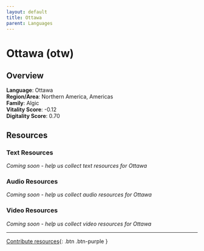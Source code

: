 ```yaml
---
layout: default
title: Ottawa
parent: Languages
---
```


# Ottawa (otw)

## Overview

**Language**: Ottawa  
**Region/Area**: Northern America, Americas  
**Family**: Algic  
**Vitality Score**: -0.12  
**Digitality Score**: 0.70  

## Resources

### Text Resources
*Coming soon - help us collect text resources for Ottawa*

### Audio Resources
*Coming soon - help us collect audio resources for Ottawa*

### Video Resources
*Coming soon - help us collect video resources for Ottawa*

---

[Contribute resources](https://fairtrain.github.io/){: .btn .btn-purple }
